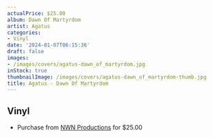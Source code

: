 ```yaml
---
actualPrice: $25.00
album: Dawn Of Martyrdom
artist: Agatus
categories:
- Vinyl
date: '2024-01-07T06:15:36'
draft: false
images:
- /images/covers/agatus-dawn_of_martyrdom.jpg
inStock: true
thumbnailImage: /images/covers/agatus-dawn_of_martyrdom-thumb.jpg
title: Agatus - Dawn Of Martyrdom
---
```


## Vinyl
* Purchase from [NWN Productions](http://shop.nwnprod.com/index.php?route=product/product&path=75&product_id=44842&sort=pd.name&order=ASC) for $25.00
